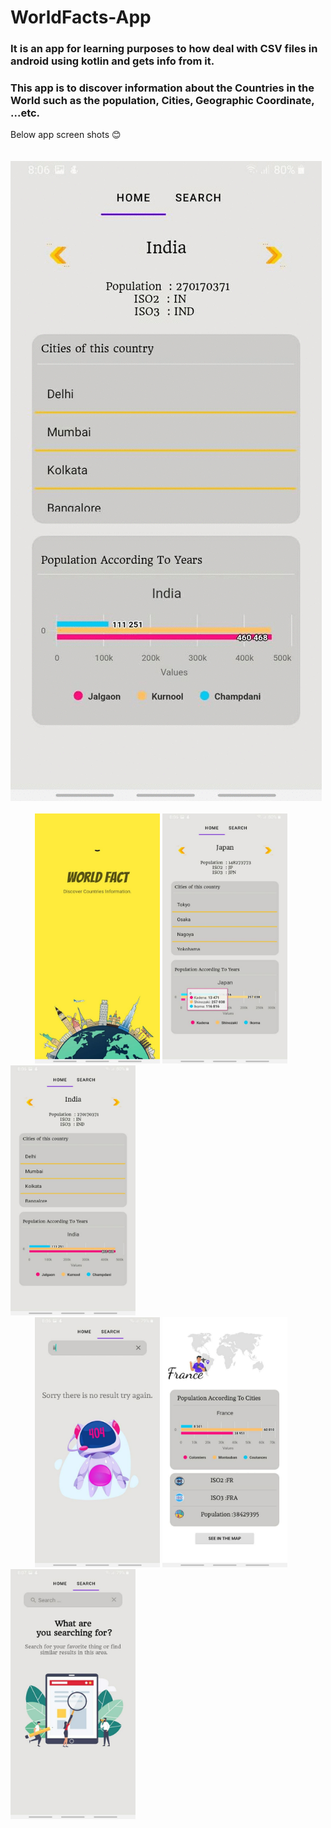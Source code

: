 # WorldFacts-App

### It is an app for learning purposes to how deal with CSV files in android using kotlin and gets info from it.
### This app is to discover information about the Countries in the World such as the population, Cities, Geographic Coordinate, ...etc.

Below app screen shots 😊
<br/>
<br/>
&nbsp; &nbsp; &nbsp; &nbsp; &nbsp; ![app video](https://github.com/aya155/Chocolate-Team/blob/master/Screenshots/app.gif)  
<br/>
&nbsp; &nbsp; &nbsp; &nbsp; &nbsp; <img src="https://github.com/aya155/Chocolate-Team/blob/Develope/Screenshots/pic1.jpg" width="200" height="400" />    <img src="https://github.com/aya155/Chocolate-Team/blob/Develope/Screenshots/pic2.jpg" width="200" height="400" />    <img src="https://github.com/aya155/Chocolate-Team/blob/Develope/Screenshots/pic3.jpg" width="200" height="400" /> <br/>
&nbsp; &nbsp; &nbsp; &nbsp; &nbsp; <img src="https://github.com/aya155/Chocolate-Team/blob/Develope/Screenshots/pic4.jpg" width="200" height="400" />     <img src="https://github.com/aya155/Chocolate-Team/blob/Develope/Screenshots/pic5.jpg" width="200" height="400" />     <img src="https://github.com/aya155/Chocolate-Team/blob/Develope/Screenshots/pic6.jpg" width="200" height="400" />

